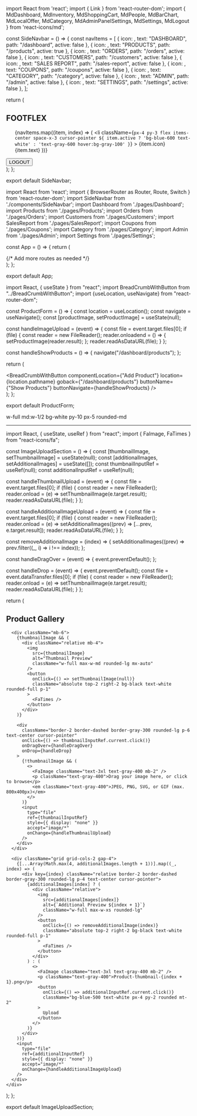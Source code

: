 import React from 'react';
import { Link } from 'react-router-dom';
import { 
  MdDashboard, 
  MdInventory, 
  MdShoppingCart, 
  MdPeople, 
  MdBarChart, 
  MdLocalOffer, 
  MdCategory, 
  MdAdminPanelSettings, 
  MdSettings, 
  MdLogout 
} from 'react-icons/md';

const SideNavbar = () => {
  const navItems = [
    { icon: <MdDashboard />, text: "DASHBOARD", path: "/dashboard", active: false },
    { icon: <MdInventory />, text: "PRODUCTS", path: "/products", active: true },
    { icon: <MdShoppingCart />, text: "ORDERS", path: "/orders", active: false },
    { icon: <MdPeople />, text: "CUSTOMERS", path: "/customers", active: false },
    { icon: <MdBarChart />, text: "SALES REPORT", path: "/sales-report", active: false },
    { icon: <MdLocalOffer />, text: "COUPONS", path: "/coupons", active: false },
    { icon: <MdCategory />, text: "CATEGORY", path: "/category", active: false },
    { icon: <MdAdminPanelSettings />, text: "ADMIN", path: "/admin", active: false },
    { icon: <MdSettings />, text: "SETTINGS", path: "/settings", active: false },
  ];

  return (
    <nav className="bg-white w-64 h-screen shadow-lg flex flex-col justify-between">
      <div>
        <div className="p-4 border-b border-gray-200 flex justify-center items-center">
          <h1 className="text-2xl font-bold">FOOTFLEX</h1>
        </div>
        <ul>
          {navItems.map((item, index) => (
            <Link key={index} to={item.path}>
              <li
                className={`px-4 py-3 flex items-center space-x-3 cursor-pointer ${
                  item.active ? 'bg-blue-600 text-white' : 'text-gray-600 hover:bg-gray-100'
                }`}
              >
                <span className="text-xl">{item.icon}</span>
                <span className="font-medium">{item.text}</span>
              </li>
            </Link>
          ))}
        </ul>
      </div>
      <div className="p-4 border-t border-gray-200">
        <button className="w-full py-2 text-gray-600 hover:text-gray-800 font-medium flex items-center justify-center">
          <MdLogout className="mr-2" />
          LOGOUT
        </button>
      </div>
    </nav>
  );
};

export default SideNavbar;











import React from 'react';
import { BrowserRouter as Router, Route, Switch } from 'react-router-dom';
import SideNavbar from './components/SideNavbar';
import Dashboard from './pages/Dashboard';
import Products from './pages/Products';
import Orders from './pages/Orders';
import Customers from './pages/Customers';
import SalesReport from './pages/SalesReport';
import Coupons from './pages/Coupons';
import Category from './pages/Category';
import Admin from './pages/Admin';
import Settings from './pages/Settings';

const App = () => {
  return (
    <Router>
      <div className="flex">
        <SideNavbar />
        <div className="flex-grow">
          <Switch>
            <Route path="/dashboard" component={Dashboard} />
            <Route path="/products" component={Products} />
            <Route path="/orders" component={Orders} />
            <Route path="/customers" component={Customers} />
            <Route path="/sales-report" component={SalesReport} />
            <Route path="/coupons" component={Coupons} />
            <Route path="/category" component={Category} />
            <Route path="/admin" component={Admin} />
            <Route path="/settings" component={Settings} />
            {/* Add more routes as needed */}
          </Switch>
        </div>
      </div>
    </Router>
  );
};

export default App;











import React, { useState } from "react";
import BreadCrumbWithButton from "../BreadCrumbWithButton";
import {useLocation, useNavigate} from "react-router-dom";

const ProductForm = () => {
  const location = useLocation();
  const navigate = useNavigate();
  const [productImage, setProductImage] = useState(null);

  const handleImageUpload = (event) => {
    const file = event.target.files[0];
    if (file) {
      const reader = new FileReader();
      reader.onloadend = () => {
        setProductImage(reader.result);
      };
      reader.readAsDataURL(file);
    }
  };

  const handleShowProducts = () => {
    navigate("/dashboard/products");
  };



  return (
    <div>
      <BreadCrumbWithButton
        componentLocation={"Add Product"}
        location={location.pathname}
        goback={"/dashboard/products"}
        buttonName={"Show Products"}
        buttonNavigate={handleShowProducts}
      />
    </div>
  );
};

export default ProductForm;


w-full md:w-1/2 bg-white py-10 px-5 rounded-md














******************************




import React, { useState, useRef } from "react";
import { FaImage, FaTimes } from "react-icons/fa";

const ImageUploadSection = () => {
  const [thumbnailImage, setThumbnailImage] = useState(null);
  const [additionalImages, setAdditionalImages] = useState([]);
  const thumbnailInputRef = useRef(null);
  const additionalInputRef = useRef(null);

  const handleThumbnailUpload = (event) => {
    const file = event.target.files[0];
    if (file) {
      const reader = new FileReader();
      reader.onload = (e) => setThumbnailImage(e.target.result);
      reader.readAsDataURL(file);
    }
  };

  const handleAdditionalImageUpload = (event) => {
    const file = event.target.files[0];
    if (file) {
      const reader = new FileReader();
      reader.onload = (e) =>
        setAdditionalImages((prev) => [...prev, e.target.result]);
      reader.readAsDataURL(file);
    }
  };

  const removeAdditionalImage = (index) => {
    setAdditionalImages((prev) => prev.filter((_, i) => i !== index));
  };

  const handleDragOver = (event) => {
    event.preventDefault();
  };

  const handleDrop = (event) => {
    event.preventDefault();
    const file = event.dataTransfer.files[0];
    if (file) {
      const reader = new FileReader();
      reader.onload = (e) => setThumbnailImage(e.target.result);
      reader.readAsDataURL(file);
    }
  };

  return (
    <div className="p-6">
      <h2 className="text-xl font-bold mb-4">Product Gallery</h2>

      <div className="mb-6">
        {thumbnailImage && (
          <div className="relative mb-4">
            <img
              src={thumbnailImage}
              alt="Thumbnail Preview"
              className="w-full max-w-md rounded-lg mx-auto"
            />
            <button
              onClick={() => setThumbnailImage(null)}
              className="absolute top-2 right-2 bg-black text-white rounded-full p-1"
            >
              <FaTimes />
            </button>
          </div>
        )}

        <div
          className="border-2 border-dashed border-gray-300 rounded-lg p-6 text-center cursor-pointer"
          onClick={() => thumbnailInputRef.current.click()}
          onDragOver={handleDragOver}
          onDrop={handleDrop}
        >
          {!thumbnailImage && (
            <>
              <FaImage className="text-3xl text-gray-400 mb-2" />
              <p className="text-gray-400">Drag your image here, or click to browse</p>
              <em className="text-gray-400">JPEG, PNG, SVG, or GIF (max. 800x400px)</em>
            </>
          )}
          <input
            type="file"
            ref={thumbnailInputRef}
            style={{ display: "none" }}
            accept="image/*"
            onChange={handleThumbnailUpload}
          />
        </div>
      </div>

      <div className="grid grid-cols-2 gap-4">
        {[...Array(Math.max(4, additionalImages.length + 1))].map((_, index) => (
          <div key={index} className="relative border-2 border-dashed border-gray-300 rounded-lg p-4 text-center cursor-pointer">
            {additionalImages[index] ? (
              <div className="relative">
                <img
                  src={additionalImages[index]}
                  alt={`Additional Preview ${index + 1}`}
                  className="w-full max-w-xs rounded-lg"
                />
                <button
                  onClick={() => removeAdditionalImage(index)}
                  className="absolute top-2 right-2 bg-black text-white rounded-full p-1"
                >
                  <FaTimes />
                </button>
              </div>
            ) : (
              <>
                <FaImage className="text-3xl text-gray-400 mb-2" />
                <p className="text-gray-400">Product-thumbnail-{index + 1}.png</p>
                <button
                  onClick={() => additionalInputRef.current.click()}
                  className="bg-blue-500 text-white px-4 py-2 rounded mt-2"
                >
                  Upload
                </button>
              </>
            )}
          </div>
        ))}
        <input
          type="file"
          ref={additionalInputRef}
          style={{ display: "none" }}
          accept="image/*"
          onChange={handleAdditionalImageUpload}
        />
      </div>
    </div>
  );
};

export default ImageUploadSection;
